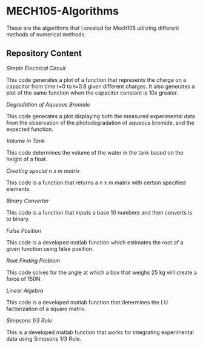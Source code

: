 # MECH105-Algorithms
These are the algorithms that I created for Mech105 utilizing different methods of numerical methods. 

## Repository Content

*Simple Electrical Circuit*

This code generates a plot of a function that represents the charge on a capacitor from time t=0 to t=0.8 given different charges. It also generates a plot of the same function when the capacitor constant is 10x greater. 

*Degredation of Aqueous Bromide*

This code generates a plot displaying both the measured experimental data from the observation of the photodegradation of aqueous bromide, and the expected function. 

*Volume in Tank*

This code determines the volume of the water in the tank based on the height of a float.

*Creating special n x m matrix*

This code is a function that returns a n x m matrix with certain specified elements.

*Binary Converter*

This code is a function that inputs a base 10 numbere and then converts is to binary.

*False Position*

This code is a developed matlab function which estimates the root of a given function using false position.

*Root Finding Problem*

This code solves for the angle at which a box that weighs 25 kg will create a force of 150N.

*Linear Algebra*

This code is a developed matlab function that determines the LU factorization of a square matrix.

*Simpsons 1/3 Rule*

This is a developed matlab function that works for integrating experimental data using Simpsons 1/3 Rule.
